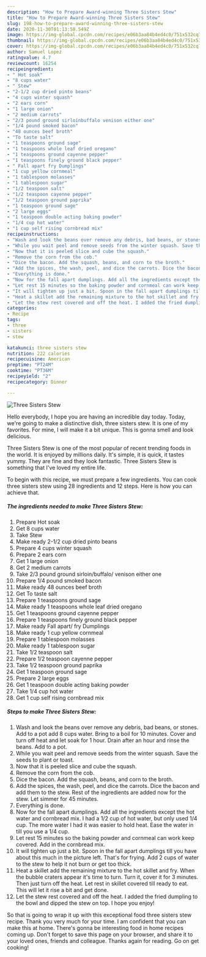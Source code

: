 ```yaml
---
description: "How to Prepare Award-winning Three Sisters Stew"
title: "How to Prepare Award-winning Three Sisters Stew"
slug: 198-how-to-prepare-award-winning-three-sisters-stew
date: 2020-11-30T01:13:58.549Z
image: https://img-global.cpcdn.com/recipes/e06b3aa84b4ed4c0/751x532cq70/three-sisters-stew-recipe-main-photo.jpg
thumbnail: https://img-global.cpcdn.com/recipes/e06b3aa84b4ed4c0/751x532cq70/three-sisters-stew-recipe-main-photo.jpg
cover: https://img-global.cpcdn.com/recipes/e06b3aa84b4ed4c0/751x532cq70/three-sisters-stew-recipe-main-photo.jpg
author: Samuel Lopez
ratingvalue: 4.7
reviewcount: 16254
recipeingredient:
- " Hot soak"
- "8 cups water"
- " Stew"
- "2-1/2 cup dried pinto beans"
- "4 cups winter squash"
- "2 ears corn"
- "1 large onion"
- "2 medium carrots"
- "2/3 pound ground sirloinbuffalo venison either one"
- "1/4 pound smoked bacon"
- "48 ounces beef broth"
- "To taste salt"
- "1 teaspoons ground sage"
- "1 teaspoons whole leaf dried oregano"
- "1 teaspoons ground cayenne pepper"
- "1 teaspoons finely ground black pepper"
- " Fall apart fry Dumplings"
- "1 cup yellow cornmeal"
- "1 tablespoon molasses"
- "1 tablespoon sugar"
- "1/2 teaspoon salt"
- "1/2 teaspoon cayenne pepper"
- "1/2 teaspoon ground paprika"
- "1 teaspoon ground sage"
- "2 large eggs"
- "1 teaspoon double acting baking powder"
- "1/4 cup hot water"
- "1 cup self rising cornbread mix"
recipeinstructions:
- "Wash and look the beans over remove any debris, bad beans, or stones. Add to a pot add 8 cups water. Bring to a boil for 10 minutes. Cover and turn off heat and let soak for 1 hour. Drain after an hour and rinse the beans. Add to a pot."
- "While you wait peel and remove seeds from the winter squash. Save the seeds to plant or toast."
- "Now that it is peeled slice and cube the squash."
- "Remove the corn from the cob."
- "Dice the bacon. Add the squash, beans, and corn to the broth."
- "Add the spices, the wash, peel, and dice the carrots. Dice the bacon and add them to the stew. Rest of the ingredients are added now for the stew. Let simmer for 45 minutes."
- "Everything is done."
- "Now for the fall apart dumplings. Add all the ingredients except the hot water and cornbread mix. I had a 1/2 cup of hot water, but only used 1/4 cup. The more water I had it was easier to hold heat. Ease the water in till you use a 1/4 cup."
- "Let rest 15 minutes so the baking powder and cornmeal can work keep covered. Add in the cornbread mix."
- "It will tighten up just a bit. Spoon in the fall apart dumplings till you have about this much in the picture left. That&#39;s for frying. Add 2 cups of water to the stew to help it not burn or get too thick."
- "Heat a skillet add the remaining mixture to the hot skillet and fry. When the bubble craters appear it&#39;s time to turn. Turn it, cover it for 3 minutes. Then just turn off the heat. Let rest in skillet covered till ready to eat. This will let it rise a bit and get done."
- "Let the stew rest covered and off the heat. I added the fried dumpling to the bowl and dipped the stew on top. I hope you enjoy!"
categories:
- Recipe
tags:
- three
- sisters
- stew

katakunci: three sisters stew 
nutrition: 222 calories
recipecuisine: American
preptime: "PT24M"
cooktime: "PT36M"
recipeyield: "2"
recipecategory: Dinner

---
```



![Three Sisters Stew](https://img-global.cpcdn.com/recipes/e06b3aa84b4ed4c0/751x532cq70/three-sisters-stew-recipe-main-photo.jpg)

Hello everybody, I hope you are having an incredible day today. Today, we're going to make a distinctive dish, three sisters stew. It is one of my favorites. For mine, I will make it a bit unique. This is gonna smell and look delicious.



Three Sisters Stew is one of the most popular of recent trending foods in the world. It is enjoyed by millions daily. It's simple, it is quick, it tastes yummy. They are fine and they look fantastic. Three Sisters Stew is something that I've loved my entire life.


To begin with this recipe, we must prepare a few ingredients. You can cook three sisters stew using 28 ingredients and 12 steps. Here is how you can achieve that.

<!--inarticleads1-->

##### The ingredients needed to make Three Sisters Stew:

1. Prepare  Hot soak
1. Get 8 cups water
1. Take  Stew
1. Make ready 2-1/2 cup dried pinto beans
1. Prepare 4 cups winter squash
1. Prepare 2 ears corn
1. Get 1 large onion
1. Get 2 medium carrots
1. Take 2/3 pound ground sirloin/buffalo/ venison either one
1. Prepare 1/4 pound smoked bacon
1. Make ready 48 ounces beef broth
1. Get To taste salt
1. Prepare 1 teaspoons ground sage
1. Make ready 1 teaspoons whole leaf dried oregano
1. Get 1 teaspoons ground cayenne pepper
1. Prepare 1 teaspoons finely ground black pepper
1. Make ready  Fall apart/ fry Dumplings
1. Make ready 1 cup yellow cornmeal
1. Prepare 1 tablespoon molasses
1. Make ready 1 tablespoon sugar
1. Take 1/2 teaspoon salt
1. Prepare 1/2 teaspoon cayenne pepper
1. Take 1/2 teaspoon ground paprika
1. Get 1 teaspoon ground sage
1. Prepare 2 large eggs
1. Get 1 teaspoon double acting baking powder
1. Take 1/4 cup hot water
1. Get 1 cup self rising cornbread mix




<!--inarticleads2-->

##### Steps to make Three Sisters Stew:

1. Wash and look the beans over remove any debris, bad beans, or stones. Add to a pot add 8 cups water. Bring to a boil for 10 minutes. Cover and turn off heat and let soak for 1 hour. Drain after an hour and rinse the beans. Add to a pot.
1. While you wait peel and remove seeds from the winter squash. Save the seeds to plant or toast.
1. Now that it is peeled slice and cube the squash.
1. Remove the corn from the cob.
1. Dice the bacon. Add the squash, beans, and corn to the broth.
1. Add the spices, the wash, peel, and dice the carrots. Dice the bacon and add them to the stew. Rest of the ingredients are added now for the stew. Let simmer for 45 minutes.
1. Everything is done.
1. Now for the fall apart dumplings. Add all the ingredients except the hot water and cornbread mix. I had a 1/2 cup of hot water, but only used 1/4 cup. The more water I had it was easier to hold heat. Ease the water in till you use a 1/4 cup.
1. Let rest 15 minutes so the baking powder and cornmeal can work keep covered. Add in the cornbread mix.
1. It will tighten up just a bit. Spoon in the fall apart dumplings till you have about this much in the picture left. That&#39;s for frying. Add 2 cups of water to the stew to help it not burn or get too thick.
1. Heat a skillet add the remaining mixture to the hot skillet and fry. When the bubble craters appear it&#39;s time to turn. Turn it, cover it for 3 minutes. Then just turn off the heat. Let rest in skillet covered till ready to eat. This will let it rise a bit and get done.
1. Let the stew rest covered and off the heat. I added the fried dumpling to the bowl and dipped the stew on top. I hope you enjoy!




So that is going to wrap it up with this exceptional food three sisters stew recipe. Thank you very much for your time. I am confident that you can make this at home. There's gonna be interesting food in home recipes coming up. Don't forget to save this page on your browser, and share it to your loved ones, friends and colleague. Thanks again for reading. Go on get cooking!
